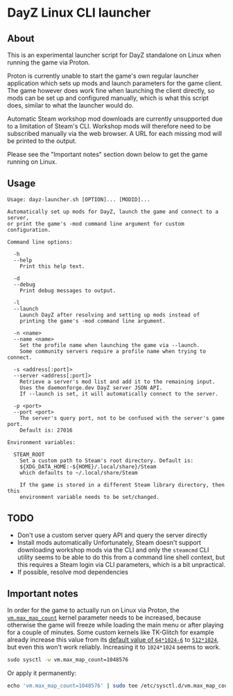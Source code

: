 DayZ Linux CLI launcher
====

## About

This is an experimental launcher script for DayZ standalone on Linux when running the game via Proton.

Proton is currently unable to start the game's own regular launcher application which sets up mods and launch parameters for the game client. The game however does work fine when launching the client directly, so mods can be set up and configured manually, which is what this script does, similar to what the launcher would do.

Automatic Steam workshop mod downloads are currently unsupported due to a limitation of Steam's CLI. Workshop mods will therefore need to be subscribed manually via the web browser. A URL for each missing mod will be printed to the output.

Please see the "Important notes" section down below to get the game running on Linux.

## Usage

```
Usage: dayz-launcher.sh [OPTION]... [MODID]...

Automatically set up mods for DayZ, launch the game and connect to a server,
or print the game's -mod command line argument for custom configuration.

Command line options:

  -h
  --help
    Print this help text.

  -d
  --debug
    Print debug messages to output.

  -l
  --launch
    Launch DayZ after resolving and setting up mods instead of
    printing the game's -mod command line argument.

  -n <name>
  --name <name>
    Set the profile name when launching the game via --launch.
    Some community servers require a profile name when trying to connect.

  -s <address[:port]>
  --server <address[:port]>
    Retrieve a server's mod list and add it to the remaining input.
    Uses the daemonforge.dev DayZ server JSON API.
    If --launch is set, it will automatically connect to the server.

  -p <port>
  --port <port>
    The server's query port, not to be confused with the server's game port.
    Default is: 27016

Environment variables:

  STEAM_ROOT
    Set a custom path to Steam's root directory. Default is:
    ${XDG_DATA_HOME:-${HOME}/.local/share}/Steam
    which defaults to ~/.local/share/Steam

    If the game is stored in a different Steam library directory, then this
    environment variable needs to be set/changed.
```

## TODO

- Don't use a custom server query API and query the server directly
- Install mods automatically
  Unfortunately, Steam doesn't support downloading workshop mods via the CLI and only the `steamcmd` CLI utility seems to be able to do this from a command line shell context, but this requires a Steam login via CLI parameters, which is a bit unpractical.
- If possible, resolve mod dependencies

## Important notes

In order for the game to actually run on Linux via Proton, the [`vm.max_map_count`][vm.max_map_count] kernel parameter needs to be increased, because otherwise the game will freeze while loading the main menu or after playing for a couple of minutes. Some custom kernels like TK-Glitch for example already increase this value from its [default value of `64*1024-6`][vm.max_map_count-default] to [`512*1024`][tkg-kernel-patch], but even this won't work reliably. Increasing it to `1024*1024` seems to work.

```sh
​sudo sysctl -w vm.max_map_count=1048576
```

Or apply it permanently:

```sh
​echo 'vm.max_map_count=1048576' | sudo tee /etc/sysctl.d/vm.max_map_count.conf
```


  [vm.max_map_count]: https://github.com/torvalds/linux/blob/v5.15/Documentation/admin-guide/sysctl/vm.rst#max_map_count
  [vm.max_map_count-default]: https://github.com/torvalds/linux/blob/v5.15/include/linux/mm.h#L185-L202
  [tkg-kernel-patch]: https://github.com/Frogging-Family/linux-tkg/blob/db405096bd7fb52656fc53f7c5ee87e7fe2f99c9/linux-tkg-patches/5.15/0003-glitched-base.patch#L477-L534
